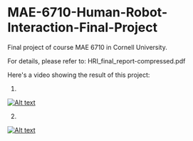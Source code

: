# MAE-6710-Human-Robot-Interaction-Final-Project
Final project of course MAE 6710 in Cornell University.

For details, please refer to: HRI_final_report-compressed.pdf


Here's a video showing the result of this project:

1.
[![Alt text](https://img.youtube.com/vi/jYUz3kGwczo/0.jpg)](https://www.youtube.com/watch?v=jYUz3kGwczo)

2.
[![Alt text](https://img.youtube.com/vi/Nue245JfY4A/0.jpg)](https://www.youtube.com/watch?v=Nue245JfY4A)
